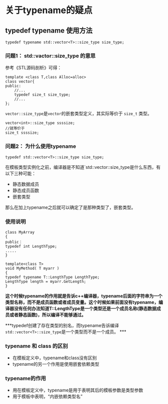 # 关于typename的疑点

## typedef typename 使用方法

` typedef typename std::vector<T>::size_type size_type; `

### 问题1： std::vactor<T>::size_type 的意思
 
 参考《STL源码剖析》可得：
 
```
template <class T,class Alloc=alloc>
class vector{
public:
    //...
    typedef size_t size_type;
    //...
};
```

`vector::size_type`是`vector`的嵌套类型定义，其实际等价于 `size_t` 类型。

```
vector<int>::size_type ssssize;
//就等价于
size_t ssssize;
```

### 问题2： 为什么使用typename

`typedef std::vector<T>::size_type size_type;`

在模板类型实例化之前，编译器是不知道`std::vector<T>::size_type是什么东西，有以下三种可能：
- 静态数据成员
- 静态成员函数
- 嵌套类型

那么在加上typename之后就可以确定了是那种类型了，嵌套类型。

### 使用说明

```
class MyArray 
{ 
public：
typedef int LengthType;
.....
}

template<class T>
void MyMethod( T myarr ) 
{ 
typedef typename T::LengthType LengthType; 
LengthType length = myarr.GetLength; 
}
```

**这个时候typename的作用就是告诉c++编译器，typename后面的字符串为一个类型名称，而不是成员函数或者成员变量。这个时候如果前面没有typename，编译器没有任何办法知道T::LengthType是一个类型还是一个成员名称(静态数据成员或者静态函数)，所以编译不能够通过。**


***typedef创建了存在类型的别名，而typename告诉编译` std::vector<T>::size_type`是一个类型而不是一个成员。 ***

### typename 和 class 的区别
 
 - 在模板定义中，typename和class没有区别
 - typename的另一个作用是使用嵌套依赖类型

### typename的作用

- 用在模板定义中，typename是用于表明其后的模板参数是类型参数
- 用于模板中表明，“内嵌依赖类型名”





